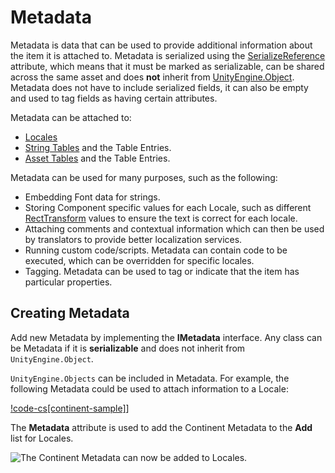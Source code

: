 # Metadata

Metadata is data that can be used to provide additional information about the item it is attached to. Metadata is serialized using the [SerializeReference](https://docs.unity3d.com/ScriptReference/SerializeReference.html) attribute, which means that it must be marked as serializable, can be shared across the same asset and does **not** inherit from [UnityEngine.Object](https://docs.unity3d.com/ScriptReference/Object.html). Metadata does not have to include serialized fields, it can also be empty and used to tag fields as having certain attributes.

Metadata can be attached to:

- [Locales](Locale.md)
- [String Tables](StringTables.md) and the Table Entries.
- [Asset Tables](AssetTables.md) and the Table Entries.

Metadata can be used for many purposes, such as the following:

- Embedding Font data for strings.
- Storing Component specific values for each Locale, such as different [RectTransform](https://docs.unity3d.com/ScriptReference/RectTransform.html) values to ensure the text is correct for each locale.
- Attaching comments and contextual information which can then be used by translators to provide better localization services.
- Running custom code/scripts. Metadata can contain code to be executed, which can be overridden for specific locales.
- Tagging. Metadata can be used to tag or indicate that the item has particular properties.

## Creating Metadata

Add new Metadata by implementing the **IMetadata** interface. Any class can be Metadata if it is **serializable** and does not inherit from `UnityEngine.Object`.

`UnityEngine.Objects` can be included in Metadata.
For example, the following Metadata could be used to attach information to a Locale:

[!code-cs[continent-sample]](../DocCodeSamples.Tests/MetadataSamples.cs#continent)]

The **Metadata** attribute is used to add the Continent Metadata to the **Add** list for Locales.

![The Continent Metadata can now be added to Locales.](images/Metadata_Continent.png)
